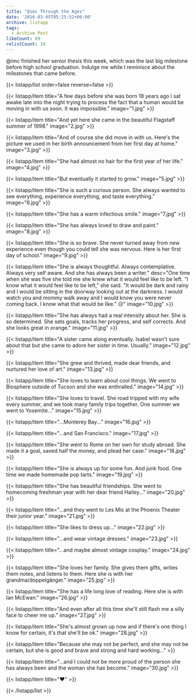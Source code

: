 ```yaml
---
title: "@imc Through the Ages"
date: '2016-03-05T05:25:52+00:00'
archive: listapp
tags: 
  - Archive Post
likeCount: 89
relistCount: 10
---
```


@imc finished her senior thesis this week, which was the last big milestone before high school graduation. Indulge me while I reminisce about the milestones that came before.

<!--more-->

{{< listapp/list order=false reverse=false >}}

   {{< listapp/item title="A few days before she was born 18 years ago I sat awake late into the night trying to process the fact that a human would be moving in with us soon. It was impossible."
      image="1.jpg" >}}

   {{< listapp/item title="And yet here she came in the beautiful Flagstaff summer of 1998."
      image="2.jpg" >}}

   {{< listapp/item title="And of course she did move in with us. Here's the picture we used in her birth announcement from her first day at home."
      image="3.jpg" >}}

   {{< listapp/item title="She had almost no hair for the first year of her life."
      image="4.jpg" >}}

   {{< listapp/item title="But eventually it started to grow."
      image="5.jpg" >}}

   {{< listapp/item title="She is such a curious person. She always wanted to see everything, experience everything, and taste everything."
      image="6.jpg" >}}

   {{< listapp/item title="She has a warm infectious smile."
      image="7.jpg" >}}

   {{< listapp/item title="She has always loved to draw and paint."
      image="8.jpg" >}}

   {{< listapp/item title="She is so brave. She never turned away from new experience even though you could tell she was nervous. Here is her first day of school."
      image="9.jpg" >}}

   {{< listapp/item title="She is always thoughtful. Always contemplative. Always very self aware. And she has always been a writer."
      desc="One time when she was five she told me she knew what it would feel like to be left. \"I know what it would feel like to be left,\" she said. \"It would be dark and rainy and I would be sitting in the doorway looking out at the darkness. I would watch you and mommy walk away and I would know you were never coming back. I know what that would be like.\" 😥"
      image="10.jpg" >}}

   {{< listapp/item title="She has always had a real intensity about her. She is so determined. She sets goals, tracks her progress, and self corrects. And she looks great in orange."
      image="11.jpg" >}}

   {{< listapp/item title="A sister came along eventually. Isabel wasn't sure about that but she came to adore her sister in time. Usually."
      image="12.jpg" >}}

   {{< listapp/item title="She grew and thrived, made dear friends, and nurtured her love of art."
      image="13.jpg" >}}

   {{< listapp/item title="She loves to learn about cool things. We went to Biosphere outside of Tucson and she was enthralled."
      image="14.jpg" >}}

   {{< listapp/item title="She loves to travel. She road tripped with my wife every summer, and we took many family trips together. One summer we went to Yosemite..."
      image="15.jpg" >}}

   {{< listapp/item title="...Monterey Bay..."
      image="16.jpg" >}}

   {{< listapp/item title="...and San Francisco."
      image="17.jpg" >}}

   {{< listapp/item title="She went to Rome on her own for study abroad. She made it a goal, saved half the money, and plead her case."
      image="18.jpg" >}}

   {{< listapp/item title="She is always up for some fun. And junk food. One time we made homemade pop tarts."
      image="19.jpg" >}}

   {{< listapp/item title="She has beautiful friendships. She went to homecoming freshman year with her dear friend Hailey..."
      image="20.jpg" >}}

   {{< listapp/item title="...and they went to Les Mis at the Phoenix Theater their junior year."
      image="21.jpg" >}}

   {{< listapp/item title="She likes to dress up..."
      image="22.jpg" >}}

   {{< listapp/item title="...and wear vintage dresses."
      image="23.jpg" >}}

   {{< listapp/item title="...and maybe almost vintage cosplay."
      image="24.jpg" >}}

   {{< listapp/item title="She loves her family. She gives them gifts, writes them notes, and listens to them. Here she is with her grandma/doppelgänger."
      image="25.jpg" >}}

   {{< listapp/item title="She has a life long love of reading. Here she is with Ian McEwan."
      image="26.jpg" >}}

   {{< listapp/item title="And even after all this time she'll still flash me a silly face to cheer me up."
      image="27.jpg" >}}

   {{< listapp/item title="She's almost grown up now and if there's one thing I know for certain, it's that she'll be ok."
      image="28.jpg" >}}

   {{< listapp/item title="Because she may not be perfect, and she may not be certain, but she is good and brave and strong and hard working..." >}}

   {{< listapp/item title="...and I could not be more proud of the person she has always been and the woman she has become."
      image="30.jpg" >}}

   {{< listapp/item title="❤️" >}}

{{< /listapp/list >}}
